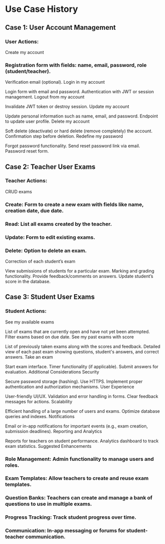 # Use Case History

## Case 1: User Account Management
### User Actions:

Create my account

### Registration form with fields: name, email, password, role (student/teacher).

Verification email (optional).
Login in my account

Login form with email and password.
Authentication with JWT or session management.
Logout from my account

Invalidate JWT token or destroy session.
Update my account

Update personal information such as name, email, and password.
Endpoint to update user profile.
Delete my account

Soft delete (deactivate) or hard delete (remove completely) the account.
Confirmation step before deletion.
Redefine my password

Forgot password functionality.
Send reset password link via email.
Password reset form.

## Case 2: Teacher User Exams
### Teacher Actions:

CRUD exams

### Create: Form to create a new exam with fields like name, creation date, due date.

### Read: List all exams created by the teacher.

### Update: Form to edit existing exams.

### Delete: Option to delete an exam.

Correction of each student’s exam

View submissions of students for a particular exam.
Marking and grading functionality.
Provide feedback/comments on answers.
Update student’s score in the database.

## Case 3: Student User Exams
### Student Actions:

See my available exams

List of exams that are currently open and have not yet been attempted.
Filter exams based on due date.
See my past exams with score

List of previously taken exams along with the scores and feedback.
Detailed view of each past exam showing questions, student's answers, and correct answers.
Take an exam

Start exam interface.
Timer functionality (if applicable).
Submit answers for evaluation.
Additional Considerations
Security

Secure password storage (hashing).
Use HTTPS.
Implement proper authentication and authorization mechanisms.
User Experience

User-friendly UI/UX.
Validation and error handling in forms.
Clear feedback messages for actions.
Scalability

Efficient handling of a large number of users and exams.
Optimize database queries and indexes.
Notifications

Email or in-app notifications for important events (e.g., exam creation, submission deadlines).
Reporting and Analytics

Reports for teachers on student performance.
Analytics dashboard to track exam statistics.
Suggested Enhancements
### Role Management: Admin functionality to manage users and roles.

### Exam Templates: Allow teachers to create and reuse exam templates.

### Question Banks: Teachers can create and manage a bank of questions to use in multiple exams.

### Progress Tracking: Track student progress over time.

### Communication: In-app messaging or forums for student-teacher communication.
